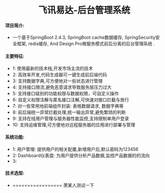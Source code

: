 <h1 style="text-align: center">飞讯易达-后台管理系统</h1>

#### 项目简介:
- 一个基于SpringBoot 2.4.3, SpringBoot cache数据缓存, SpringSecurity安全框架, redis缓存, And Design Pro微服务模式前后分离的后台管理系统 .


#### 主要特征:

- 1: 使用最新的技术栈,开发市场主流的技术
- 2: 高效率开发,代码生成器可一键生成前后端代码
- 3: 支持数据字典,可方便地对一些状态进行管理
- 4: 支持接口限流,避免恶意请求导致服务层压力过大
- 5: 支持接口级别的功能权限与数据权限，可自定义操作
- 6: 自定义权限注解与匿名接口注解,可快速对接口拦截与放行
- 7: 对一些常用地前端组件封装: 表格数据请求, 数据字典等
- 8: 前后端统一异常拦截处理,统一输出异常,避免繁琐的判断
- 9: 支持在线用户管理与服务器性能监控,支持限制单用户登录
- 10: 支持运维管理,可方便地对远程服务器的应用进行部署与管理

#### 系统功能:
- 1: 用户管理: 提供用户的相关配置,新增用户后,默认密码为123456
- 2: Dashboard仪表盘: 为用户提供分析产品数据,监控产品数据的的流向
- 3: 

#### 技术选型:

- ================= 萧某人测试一下
